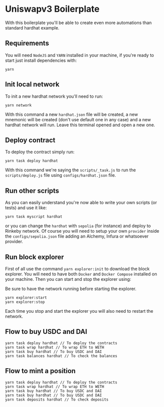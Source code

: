 # Uniswapv3 Boilerplate

With this boilerplate you'll be able to create even more automations than standard hardhat example.

## Requirements

You will need `NodeJS` and `YARN` installed in your machine, if you're ready to start just install dependencies with:

```
yarn
```

## Init local network

To init a new hardhat network you'll need to run:
```
yarn network
```

With this command a new `hardhat.json` file will be created, a new mnemonic will be created (don't use default one in any case) and a new hardhat network will run. Leave this terminal opened and open a new one.

## Deploy contract

To deploy the contract simply run:

```
yarn task deploy hardhat
```

With this command we're saying the `scripts/_task.js` to run the `scripts/deploy.js` file using `configs/hardhat.json` file.

## Run other scripts

As you can easily understand you're now able to write your own scripts (or tests) and use it like:

```
yarn task myscript hardhat
```

or you can change the `hardhat` with `sepolia` (for instance) and deploy to Rinkeby network. Of course you will need to setup your own `provider` inside the `configs/sepolia.json` file adding an Alchemy, Infura or whatsoever provider.

## Run block explorer

First of all use the command `yarn explorer:init` to download the block explorer. You will need to have both `Docker` and `Docker Compose` installed on your machine.
Then you can start and stop the explorer using:

Be sure to have the network running before starting the explorer.

```
yarn explorer:start
yarn explorer:stop
```

Each time you stop and start the explorer you will also need to restart the network.

## Flow to buy USDC and DAI

```
yarn task deploy hardhat // To deploy the contracts
yarn task wrap hardhat // To wrap ETH to WETH
yarn task buy hardhat // To buy USDC and DAI
yarn task balances hardhat // To check the balances
```

## Flow to mint a position

```
yarn task deploy hardhat // To deploy the contracts
yarn task wrap hardhat // To wrap ETH to WETH
yarn task buy hardhat // To buy USDC and DAI
yarn task buy hardhat // To buy USDC and DAI
yarn task deposits hardhat // To check deposits
```